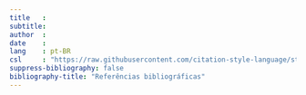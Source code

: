 ```yaml
---
title   :
subtitle:
author  :
date    :
lang    : pt-BR
csl     : "https://raw.githubusercontent.com/citation-style-language/styles/master/associacao-brasileira-de-normas-tecnicas.csl"
suppress-bibliography: false
bibliography-title: "Referências bibliográficas"
---
```

